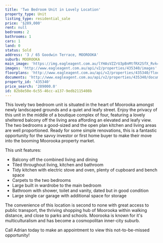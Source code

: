 ```yaml
---
title: 'Two Bedroom Unit in Lovely Location'
property_type: Unit
listing_type: residential_sale
price: '$289,000'
rent: null
bedrooms: 2
bathrooms: 1
cars: 1
land: 0
status: Sold
address: '3 / 65 Goodwin Terrace, MOOROOKA'
suburb: MOOROOKA
main_image: 'https://img.eagleagent.com.au/lYHAsVZZrU3pBnMtfRX2SfX_Rvk=/1280x854/smart/https://s3-us-west-2.amazonaws.com/eagleagent-orig/images/6823381/120760481-image-M.jpg'
images: 'http://www.eagleagent.com.au/api/v2/properties/435340/images'
floorplans: 'http://www.eagleagent.com.au/api/v2/properties/435340/floorplans'
documents: 'http://www.eagleagent.com.au/api/v2/properties/435340/documents'
property_id: '435340'
price_search: '289000.0'
id: 82b8e50e-6c55-46cc-a137-9edb2115408b
---
```

This lovely two bedroom unit is situated in the heart of Moorooka amongst newly landscaped grounds and a quiet and leafy street. Enjoy the privacy of this unit in the middle of a boutique complex of four, featuring a lovely sheltered balcony off the living area affording an elevated and leafy view. The two bedrooms a good-sized and the open plan kitchen and living areas are well proportioned. Ready for some simple renovations, this is a fantastic opportunity for the savvy investor or first home buyer to make their move into the booming Moorooka property market.

This unit features:

*  Balcony off the combined living and dining
*  Tiled throughout living, kitchen and bathroom
*  Tidy kitchen with electric stove and oven, plenty of cupboard and bench space
*  Carpets to the two bedrooms
*  Large built in wardrobe to the main bedroom
*  Bathroom with shower, toilet and vanity, dated but in good condition
*  Large single car garage with additional space for storage

The convenience of this location is second to none with great access to public transport, the thriving shopping hub of Moorooka within walking distance, and close to parks and schools. Moorooka is known for it's multiculturalism and has become a cosmopolitan inner-city suburb.

Call Adrian today to make an appointment to view this not-to-be-missed opportunity!